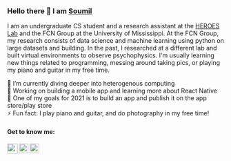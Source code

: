 ### Hello there 👋 I am [Soumil](https://www.soumildatta.com/)
I am an undergraduate CS student and a research assistant at the [HEROES Lab](https://john.cs.olemiss.edu/heroes/) and the FCN Group at the University of Mississippi. At the FCN Group, my research consists of data science and machine learning using python on large datasets and building. In the past, I researched at a different lab and built virtual environments to observe psychophysics. I'm usually learning new things related to programming, messing around taking pics, or playing my piano and guitar in my free time.

🌱 I’m currently diving deeper into heterogenous computing    
🔭 Working on building a mobile app and learning more about React Native      
🥅 One of my goals for 2021 is to build an app and publish it on the app store/play store          
⚡ Fun fact: I play piano and guitar, and do photography in my free time!        

#### Get to know me:
<!---[<img align="left" alt="codeSTACKr.com" width="22px" src="https://raw.githubusercontent.com/iconic/open-iconic/master/svg/globe.svg" />][website]--->
<!---[<img align="left" alt="codeSTACKr | YouTube" width="22px" src="https://cdn.jsdelivr.net/npm/simple-icons@v3/icons/youtube.svg" />][youtube]--->
<!---[<img align="left" alt="codeSTACKr | Instagram" width="22px" src="https://cdn.jsdelivr.net/npm/simple-icons@v3/icons/instagram.svg" />][instagram]--->
[<img align="left" alt="codeSTACKr | Twitter" width="24px" src="https://upload.wikimedia.org/wikipedia/sco/9/9f/Twitter_bird_logo_2012.svg" />](https://twitter.com/soumildatta)
[<img align="left" alt="codeSTACKr | LinkedIn" width="22px" src="https://upload.wikimedia.org/wikipedia/commons/c/ca/LinkedIn_logo_initials.png" />](https://www.linkedin.com/in/soumildatta/)
[<img align="left" alt="codeSTACKr | Spotify" width="22px" src="https://upload.wikimedia.org/wikipedia/commons/1/19/Spotify_logo_without_text.svg"/>](https://open.spotify.com/user/igmjtoh69apsl4fmc5isanek7?si=33684235e50f4e12)

<!--![Github stats](https://github-readme-stats.vercel.app/api?username=soumildatta&show_icons=true)-->
<!--
**soumildatta/soumildatta** is a ✨ _special_ ✨ repository because its `README.md` (this file) appears on your GitHub profile.

Here are some ideas to get you started:
[High Fidelity Virtual Environments Lab](https://john.cs.olemiss.edu/~jones/doku.php?id=start)
- 🔭 I’m currently working on ...
- 🌱 I’m currently learning ...
- 👯 I’m looking to collaborate on ...
- 🤔 I’m looking for help with ...
- 💬 Ask me about ...
- 📫 How to reach me: ...
- 😄 Pronouns: ...
- ⚡ Fun fact: ...
-->
